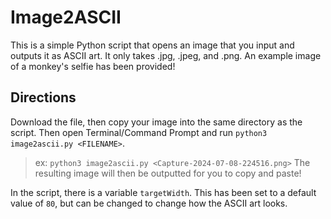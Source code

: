 # Image2ASCII

This is a simple Python script that opens an image that you input and outputs it as ASCII art. It only takes .jpg, .jpeg, and .png. An example image of a monkey's selfie has been provided!

## Directions
Download the file, then copy your image into the same directory as the script. Then open Terminal/Command Prompt and run `python3 image2ascii.py <FILENAME>`.
> ex: `python3 image2ascii.py <Capture-2024-07-08-224516.png>`
The resulting image will then be outputted for you to copy and paste!

In the script, there is a variable `targetWidth`. This has been set to a default value of `80`, but can be changed to change how the ASCII art looks.